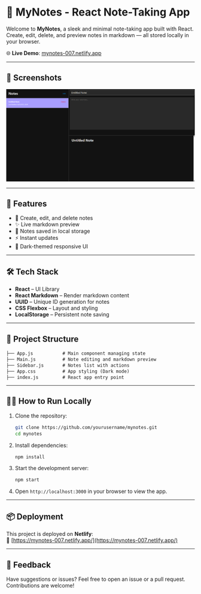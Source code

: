# 📝 MyNotes - React Note-Taking App

Welcome to **MyNotes**, a sleek and minimal note-taking app built with React. Create, edit, delete, and preview notes in markdown — all stored locally in your browser.

🌐 **Live Demo**: [mynotes-007.netlify.app](https://mynotes-007.netlify.app/)

---

## 📸 Screenshots

![Alt Text](public/snapshot%20notes.png)

---

## 🚀 Features

- 📄 Create, edit, and delete notes
- ✨ Live markdown preview
- 💾 Notes saved in local storage
- ⚡ Instant updates
- 🎨 Dark-themed responsive UI

---

## 🛠 Tech Stack

- **React** – UI Library
- **React Markdown** – Render markdown content
- **UUID** – Unique ID generation for notes
- **CSS Flexbox** – Layout and styling
- **LocalStorage** – Persistent note saving

---

## 📂 Project Structure

```
├── App.js           # Main component managing state
├── Main.js          # Note editing and markdown preview
├── Sidebar.js       # Notes list with actions
├── App.css          # App styling (Dark mode)
├── index.js         # React app entry point
```

---

## 🧑‍💻 How to Run Locally

1. Clone the repository:
   ```bash
   git clone https://github.com/yourusername/mynotes.git
   cd mynotes
   ```

2. Install dependencies:
   ```bash
   npm install
   ```

3. Start the development server:
   ```bash
   npm start
   ```

4. Open `http://localhost:3000` in your browser to view the app.

---

## 📦 Deployment

This project is deployed on **Netlify**:  
🔗 [https://mynotes-007.netlify.app/](https://mynotes-007.netlify.app/)

---

## 💬 Feedback

Have suggestions or issues? Feel free to open an issue or a pull request. Contributions are welcome!

